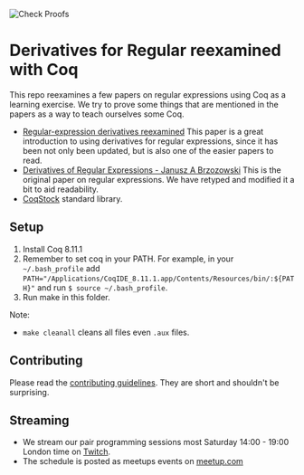 ![Check Proofs](https://github.com/awalterschulze/regex-reexamined-coq/workflows/Check%20Proofs/badge.svg)

# Derivatives for Regular reexamined with Coq

This repo reexamines a few papers on regular expressions using Coq as a learning exercise.
We try to prove some things that are mentioned in the papers as a way to teach ourselves some Coq.

  - [Regular-expression derivatives reexamined](./src/Reexamined)
    This paper is a great introduction to using derivatives for regular expressions,
    since it has been not only been updated, but is also one of the easier papers to read.
  - [Derivatives of Regular Expressions - Janusz A Brzozowski](./src/Brzozowski)
    This is the original paper on regular expressions.
    We have retyped and modified it a bit to aid readability.
  - [CoqStock](./src/CoqStock) standard library.

## Setup

1. Install Coq 8.11.1
2. Remember to set coq in your PATH. For example, in your `~/.bash_profile` add `PATH="/Applications/CoqIDE_8.11.1.app/Contents/Resources/bin/:${PATH}"` and run `$ source ~/.bash_profile`.
3. Run make in this folder.

Note:

 - `make cleanall` cleans all files even `.aux` files.

## Contributing

Please read the [contributing guidelines](https://github.com/awalterschulze/regex-reexamined-coq/blob/master/CONTRIBUTING.md).  They are short and shouldn't be surprising.

## Streaming

  - We stream our pair programming sessions most Saturday 14:00 - 19:00 London time on [Twitch](https://www.twitch.tv/awalterschulze).
  - The schedule is posted as meetups events on [meetup.com](https://www.meetup.com/London-TyDD/)
